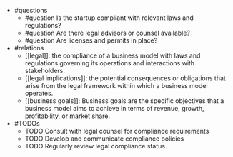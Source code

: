 - #questions
	- #question Is the startup compliant with relevant laws and regulations?
	- #question Are there legal advisors or counsel available?
	- #question Are licenses and permits in place?
- #relations
	- [[legal]]: the compliance of a business model with laws and regulations governing its operations and interactions with stakeholders.
	- [[legal implications]]: the potential consequences or obligations that arise from the legal framework within which a business model operates.
	- [[business goals]]: Business goals are the specific objectives that a business model aims to achieve in terms of revenue, growth, profitability, or market share.
- #TODOs
	- TODO Consult with legal counsel for compliance requirements
	- TODO  Develop and communicate compliance policies
	- TODO  Regularly review legal compliance status.











